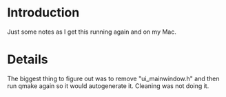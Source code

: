 # Introduction #

Just some notes as I get this running again and on my Mac.


# Details #

The biggest thing to figure out was to remove "ui\_mainwindow.h" and then run qmake again so it would autogenerate it.  Cleaning was not doing it.